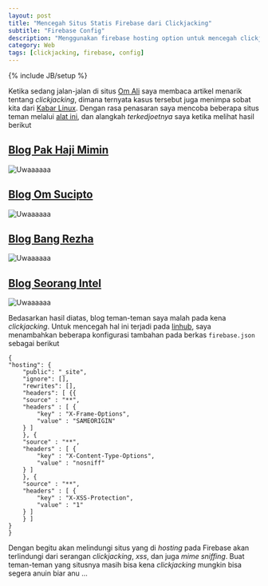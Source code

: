 ```yaml
---
layout: post
title: "Mencegah Situs Statis Firebase dari Clickjacking"
subtitle: "Firebase Config"
description: "Menggunakan firebase hosting option untuk mencegah clickjacking"
category: Web
tags: [clickjacking, firebase, config]
---
```

{% include JB/setup %}

Ketika sedang jalan-jalan di situs [Om Ali](https://situsali.com/) saya membaca artikel menarik tentang _clickjacking_, dimana ternyata kasus tersebut juga menimpa sobat kita dari [Kabar Linux](https://kabarlinux.web.id). Dengan rasa penasaran saya mencoba beberapa situs teman melalui [alat ini](http://online.attacker-site.com/html5/ClickjackingTester/), dan alangkah _terkedjoetnya_ saya ketika melihat hasil berikut

## [Blog Pak Haji Mimin](https://rizaumami.github.io/)

<img src="{{ site.baseurl }}/img/mimin-clickjacking.png" class="img-responsive" alt="Uwaaaaaa ">

## [Blog Om Sucipto](https://sucipto.net/)

<img src="{{ site.baseurl }}/img/sucipto-clickjacking.png" class="img-responsive" alt="Uwaaaaaa ">

## [Blog Bang Rezha](https://rezhajulio.id/)

<img src="{{ site.baseurl }}/img/rezha-clickjacking.png" class="img-responsive" alt="Uwaaaaaa ">

## [Blog Seorang Intel](https://nsetyo.id/)

<img src="{{ site.baseurl }}/img/sty-clickjacking.png" class="img-responsive" alt="Uwaaaaaa ">

Bedasarkan hasil diatas, blog teman-teman saya malah pada kena _clickjacking_. Untuk mencegah hal ini terjadi pada [linhub](https://linhub.io/), saya menambahkan beberapa konfigurasi tambahan pada berkas `firebase.json` sebagai berikut

    {
    "hosting": {
        "public": "_site",
        "ignore": [],
        "rewrites": [],
        "headers": [ {{
        "source" : "**",
        "headers" : [ {
            "key" : "X-Frame-Options",
            "value" : "SAMEORIGIN"
        } ]
        }, {
        "source" : "**",
        "headers" : [ {
            "key" : "X-Content-Type-Options",
            "value" : "nosniff"
        } ]
        }, {
        "source" : "**",
        "headers" : [ {
            "key" : "X-XSS-Protection",
            "value" : "1"
        } ]
        } ]
    }
    }

Dengan begitu akan melindungi situs yang di _hosting_ pada Firebase akan terlindungi dari serangan _clickjacking_, _xss_, dan juga _mime sniffing_. Buat teman-teman yang situsnya masih bisa kena _clickjacking_ mungkin bisa segera anuin biar anu ...